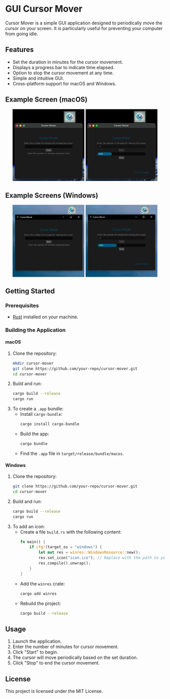 # GUI Cursor Mover

Cursor Mover is a simple GUI application designed to periodically move the cursor on your screen. It is particularly useful for preventing your computer from going idle.

## Features

- Set the duration in minutes for the cursor movement.
- Displays a progress bar to indicate time elapsed.
- Option to stop the cursor movement at any time.
- Simple and intuitive GUI.
- Cross-platform support for macOS and Windows.

## Example Screen (macOS)

<p align="center">
  <img src="1scr_osx.png" alt="Initial Screen Mac" width="45%">
  <img src="2scr_osx.png" alt="Progress Screen Mac" width="45%">
</p>

## Example Screens (Windows)

<p align="center">
  <img src="1scr_win.png" alt="Initial Screen Windows" width="45%">
  <img src="2scr_win.png" alt="Progress Screen Windows" width="45%">
</p>

## Getting Started

### Prerequisites

- [Rust](https://www.rust-lang.org/) installed on your machine.

### Building the Application

#### macOS

1. Clone the repository:
   ```bash
   mkdir cursor-mover
   git clone https://github.com/your-repo/cursor-mover.git
   cd cursor-mover
   ```
2. Build and run:
   ```bash
   cargo build --release
   cargo run
   ```
3. To create a `.app` bundle:
    - Install `cargo-bundle`:
      ```bash
      cargo install cargo-bundle
      ```
    - Build the app:
      ```bash
      cargo bundle
      ```
    - Find the `.app` file in `target/release/bundle/macos`.

#### Windows

1. Clone the repository:
   ```bash
   git clone https://github.com/your-repo/cursor-mover.git
   cd cursor-mover
   ```
2. Build and run:
   ```bash
   cargo build --release
   cargo run
   ```
3. To add an icon:
    - Create a file `build.rs` with the following content:
      ```rust
      fn main() {
          if cfg!(target_os = "windows") {
              let mut res = winres::WindowsResource::new();
              res.set_icon("icon.ico"); // Replace with the path to your .ico file
              res.compile().unwrap();
          }
      }
      ```
    - Add the `winres` crate:
      ```bash
      cargo add winres
      ```
    - Rebuild the project:
      ```bash
      cargo build --release
      ```

## Usage

1. Launch the application.
2. Enter the number of minutes for cursor movement.
3. Click "Start" to begin.
4. The cursor will move periodically based on the set duration.
5. Click "Stop" to end the cursor movement.

## License

This project is licensed under the MIT License.


